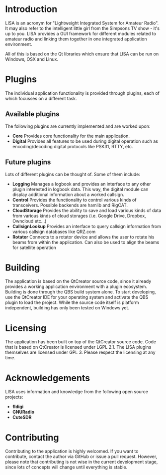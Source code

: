 # Introduction

LISA is an acronym for "Lightweight Integrated System for Amateur Radio". It may also refer to the intelligent little girl from the Simpsons TV show - it's up to you. LISA provides a GUI framework for different modules related to amateur radio and linking them together in one integrated application environment.

All of this is based on the Qt libraries which ensure that LISA can be run on Windows, OSX and Linux.

# Plugins
The individual application functionality is provided through plugins, each of which focusses on a different task. 

## Available plugins
The following plugins are currently implemented and are worked upon:

- **Core** Provides core functionality for the main application.
- **Digital** Provides all features to be used during digital operation such as encoding/decoding digital protocols like PSK31, RTTY, etc. 

## Future plugins
Lots of different plugins can be thought of. Some of them include:

- **Logging** Manages a logbook and provides an interface to any other plugin interested in logbook data. This way, the digital module can display additional information about a worked callsign.
- **Control** Provides the functionality to control various kinds of transceivers. Possible backends are hamlib and RigCAT.
- **CloudStorage** Provides the ability to save and load various kinds of data from various kinds of cloud storages (i.e. Google Drive, Dropbox, Owncloud etc...)
- **CallsignLookup** Provides an interface to query callsign information from various callsign databases like QRZ.com
- **Rotator** Connects to a rotator device and allows the user to rotate his beams from within the application. Can also be used to align the beams for satellite operation

# Building
The application is based on the QtCreator source code, since it already provides a working application environment with a plugin ecosystem. Building is done through the QBS build system alone. To start developing, use the QtCreator IDE for your operating system and activate the QBS plugin to load the project. While the source code itself is platform independent, building has only been tested on Windows yet.

# Licensing
The application has been built on top of the QtCreator source code. Code that is based on QtCreator is licensed under LGPL 2.1. The LISA plugins themselves are licensed under GPL 3. Please respect the licensing at any time.

# Acknowledgements
LISA uses information and knowledge from the following open source projects:
- **fldigi**
- **GNURadio**
- **CuteSDR**

# Contributing
Contributing to the application is highly welcomed. If you want to contribute, contact the author via GitHub or issue a pull request. However, please note that contributing is not wise in the current development stage, since lots of concepts will change until everything is stable.
